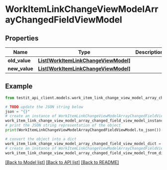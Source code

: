 # WorkItemLinkChangeViewModelArrayChangedFieldViewModel


## Properties

Name | Type | Description | Notes
------------ | ------------- | ------------- | -------------
**old_value** | [**List[WorkItemLinkChangeViewModel]**](WorkItemLinkChangeViewModel.md) |  | [optional] 
**new_value** | [**List[WorkItemLinkChangeViewModel]**](WorkItemLinkChangeViewModel.md) |  | [optional] 

## Example

```python
from testit_api_client.models.work_item_link_change_view_model_array_changed_field_view_model import WorkItemLinkChangeViewModelArrayChangedFieldViewModel

# TODO update the JSON string below
json = "{}"
# create an instance of WorkItemLinkChangeViewModelArrayChangedFieldViewModel from a JSON string
work_item_link_change_view_model_array_changed_field_view_model_instance = WorkItemLinkChangeViewModelArrayChangedFieldViewModel.from_json(json)
# print the JSON string representation of the object
print(WorkItemLinkChangeViewModelArrayChangedFieldViewModel.to_json())

# convert the object into a dict
work_item_link_change_view_model_array_changed_field_view_model_dict = work_item_link_change_view_model_array_changed_field_view_model_instance.to_dict()
# create an instance of WorkItemLinkChangeViewModelArrayChangedFieldViewModel from a dict
work_item_link_change_view_model_array_changed_field_view_model_from_dict = WorkItemLinkChangeViewModelArrayChangedFieldViewModel.from_dict(work_item_link_change_view_model_array_changed_field_view_model_dict)
```
[[Back to Model list]](../README.md#documentation-for-models) [[Back to API list]](../README.md#documentation-for-api-endpoints) [[Back to README]](../README.md)


